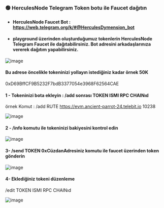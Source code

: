 ###  🟢 HerculesNode Telegram Token botu ile Faucet dağıtın <br>

- #### HerculesNode Faucet Bot : https://web.telegram.org/k/#@HerculesDymension_bot  
- #### playground üzerinden oluşturduğumuz tokenlerin HerculesNode Telegram Faucet ile dağıtabilirsiniz. Bot adresini arkadaşlarınıza vererek dağıtım yapabilirsiniz.


![image](https://github.com/user-attachments/assets/3a39c1d1-5f6a-472c-904b-8cbdb78e25a7)


#### Bu adrese öncelikle tokeninizi yollayın istediğiniz kadar örnek 50K 
0xD69BffCF9B5232F7bdB3377054e3968F62564CAE

#### 1 - Tokeninizi bota ekleyin : /add sonrası TOKEN ISMI RPC CHAINıd 
örnek Komut : /add RUTE https://evm.ancient-parrot-24.telebit.io 10238

![image](https://github.com/user-attachments/assets/7d159998-f18b-4293-9255-caae9b752bdb)


#### 2 - /info komutu ile tokeninizi bakiyesini kontrol edin

![image](https://github.com/user-attachments/assets/1d5844a6-b704-4547-88d9-b4630c777ba8)


#### 3- /send TOKEN 0xCüzdanAdresiniz  komutu ile faucet üzerinden token gönderin 

![image](https://github.com/user-attachments/assets/352e8cad-52b2-43aa-9485-03c7a9e404eb)

#### 4- Eklediğiniz tokeni düzenleme
/edit TOKEN ISMI RPC CHAINıd 

![image](https://github.com/user-attachments/assets/a2daa741-6e01-4c6e-b5a2-c7e644a40f4a)
